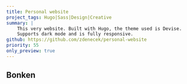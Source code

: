 ```yaml
---
title: Personal website
project_tags: Hugo|Sass|Design|Creative
summary: |
    This very website. Built with Hugo, the theme used is Devise.
    Supports dark mode and is fully responsive.
github: https://github.com/zdenecek/personal-website
priority: 55
only_preview: true
---
```


## Bonken


